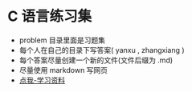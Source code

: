 # C 语言练习集

* problem 目录里面是习题集
* 每个人在自己的目录下写答案( yanxu  ,  zhangxiang )
* 每个答案尽量创建一个新的文件(文件后缀为 .md)
* 尽量使用 markdown 写网页
* [点我-学习资料](document/README.md)

